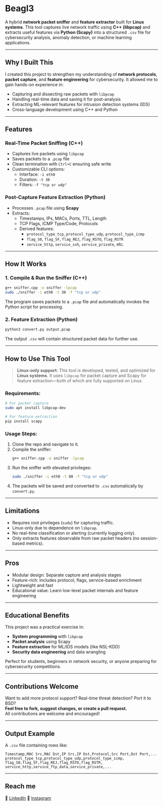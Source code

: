 # Beagl3

A hybrid **network packet sniffer** and **feature extractor** built for **Linux systems**. This tool captures live network traffic using **C++ (libpcap)** and extracts useful features via **Python (Scapy)** into a structured `.csv` file for cybersecurity analysis, anomaly detection, or machine learning applications.

---

## Why I Built This

I created this project to strengthen my understanding of **network protocols**, **packet capture**, and **feature engineering** for cybersecurity. It allowed me to gain hands-on experience in:

- Capturing and dissecting raw packets with `libpcap`
- Handling real-time data and saving it for post-analysis
- Extracting ML-relevant features for intrusion detection systems (IDS)
- Cross-language development using C++ and Python

---

## Features

### Real-Time Packet Sniffing (C++)
- Captures live packets using `libpcap`
- Saves packets to a `.pcap` file
- Clean termination with `Ctrl+C` ensuring safe write
- Customizable CLI options:
  - Interface: `-i eth0`
  - Duration: `-t 30`
  - Filters: `-f "tcp or udp"`

### Post-Capture Feature Extraction (Python)
- Processes `.pcap` file using **Scapy**
- Extracts:
  - Timestamps, IPs, MACs, Ports, TTL, Length
  - TCP Flags, ICMP Type/Code, Protocols
  - Derived features:
    - `protocol_type_tcp`, `protocol_type_udp`, `protocol_type_icmp`
    - `flag_S0`, `flag_SF`, `flag_REJ`, `flag_RSTO`, `flag_RSTR`
    - `service_http`, `service_ssh`, `service_private`, etc.

---

## How It Works

### 1. Compile & Run the Sniffer (C++)

```bash
g++ sniffer.cpp -o sniffer -lpcap
sudo ./sniffer -i eth0 -t 30 -f "tcp or udp"
```

The program saves packets to a `.pcap` file and automatically invokes the Python script for processing.

### 2. Feature Extraction (Python)

```bash
python3 convert.py output.pcap
```

The output `.csv` will contain structured packet data for further use.

---

## How to Use This Tool

> **Linux-only support**: This tool is developed, tested, and optimized for **Linux systems**. It uses `libpcap` for packet capture and Scapy for feature extraction—both of which are fully supported on Linux.

### Requirements:

```bash
# For packet capture
sudo apt install libpcap-dev

# For feature extraction
pip install scapy
```

### Usage Steps:

1. Clone the repo and navigate to it.
2. Compile the sniffer:
   ```bash
   g++ sniffer.cpp -o sniffer -lpcap
   ```
3. Run the sniffer with elevated privileges:
   ```bash
   sudo ./sniffer -i eth0 -t 60 -f "tcp or udp"
   ```
4. The packets will be saved and converted to `.csv` automatically by `convert.py`.

---

## Limitations

- Requires root privileges (`sudo`) for capturing traffic.
- Linux-only due to dependence on `libpcap`.
- No real-time classification or alerting (currently logging only).
- Only extracts features observable from raw packet headers (no session-based metrics).

---

## Pros

- Modular design: Separate capture and analysis stages
- Feature-rich: Includes protocol, flags, service-based enrichment
- Lightweight and fast
- Educational value: Learn low-level packet internals and feature engineering

---

## Educational Benefits

This project was a practical exercise in:

- **System programming** with `libpcap`
- **Packet analysis** using Scapy
- **Feature extraction** for ML/IDS models (like NSL-KDD)
- **Security data engineering** and data wrangling

Perfect for students, beginners in network security, or anyone preparing for cybersecurity competitions.

---

## Contributions Welcome

Want to add more protocol support? Real-time threat detection? Port it to BSD?  
**Feel free to fork, suggest changes, or create a pull request.**  
All contributions are welcome and encouraged!

---

## Output Example

A `.csv` file containing rows like:

```csv
Timestamp,MAC Src,MAC Dst,IP Src,IP Dst,Protocol,Src Port,Dst Port,...
protocol_type_tcp,protocol_type_udp,protocol_type_icmp,
flag_S0,flag_SF,flag_REJ,flag_RSTO,flag_RSTR,
service_http,service_ftp_data,service_private,...
```

---

## Reach me
  
🔗 [LinkedIn](https://linkedin.com/in/debankan-mullick)
🔗 [Instagram](https://instagram.com/senor_debankan)

